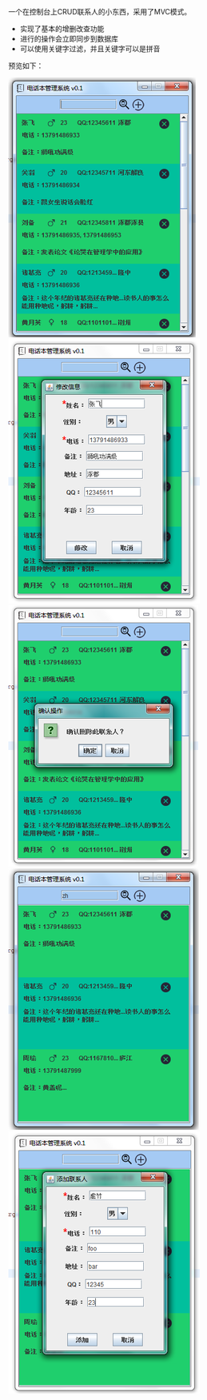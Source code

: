 


一个在控制台上CRUD联系人的小东西，采用了MVC模式。

- 实现了基本的增删改查功能
- 进行的操作会立即同步到数据库
- 可以使用关键字过滤，并且关键字可以是拼音


预览如下：


![](https://github.com/BenDanChen/phoneBookDemo/blob/HEAD/%E7%9B%B8%E5%85%B3%E8%B5%84%E6%BA%90/%E9%A2%84%E8%A7%88_%E4%B8%BB%E7%95%8C%E9%9D%A2.png?raw=true)
![](https://github.com/BenDanChen/phoneBookDemo/blob/HEAD/%E7%9B%B8%E5%85%B3%E8%B5%84%E6%BA%90/%E9%A2%84%E8%A7%88_%E4%BF%AE%E6%94%B9.png?raw=true)
![](https://github.com/BenDanChen/phoneBookDemo/blob/HEAD/%E7%9B%B8%E5%85%B3%E8%B5%84%E6%BA%90/%E9%A2%84%E8%A7%88_%E5%88%A0%E9%99%A4.png?raw=true)
![](https://github.com/BenDanChen/phoneBookDemo/blob/HEAD/%E7%9B%B8%E5%85%B3%E8%B5%84%E6%BA%90/%E9%A2%84%E8%A7%88_%E6%8B%BC%E9%9F%B3%E6%90%9C%E7%B4%A2.png?raw=true)
![](https://github.com/BenDanChen/phoneBookDemo/blob/HEAD/%E7%9B%B8%E5%85%B3%E8%B5%84%E6%BA%90/%E9%A2%84%E8%A7%88_%E6%B7%BB%E5%8A%A0.png?raw=true)
